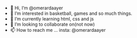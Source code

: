 - 👋 Hi, I’m @omerardaayer
- 👀 I’m interested in basketball, games and so much things.
- 🌱 I’m currently learning html, css and js
- 💞️ I’m looking to collaborate on(not now)
- 📫 How to reach me ... insta: @omerardaayer

<!---
omerardaayer/omerardaayer is a ✨ special ✨ repository because its `README.md` (this file) appears on your GitHub profile.
You can click the Preview link to take a look at your changes.
--->
